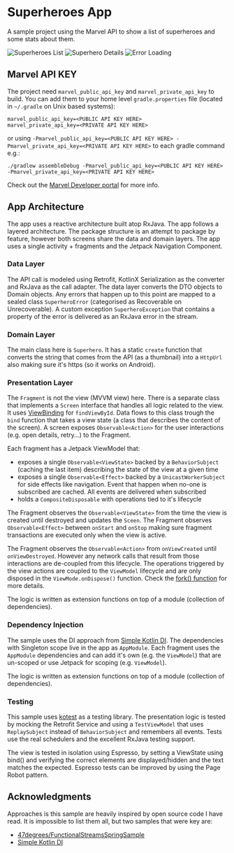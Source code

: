 # Superheroes App

A sample project using the Marvel API to show a list of superheroes and some stats about them.

![Superheroes List](/images/superheroes.png)
![Superhero Details](/images/details.png)
![Error Loading](/images/error.png)

## Marvel API KEY

The project need `marvel_public_api_key` and `marvel_private_api_key` to build. You can add them to your home level `gradle.properties` file (located in `~/.gradle` on Unix based systems):

```
marvel_public_api_key=<PUBLIC API KEY HERE>
marvel_private_api_key=<PRIVATE API KEY HERE>
```

or using `-Pmarvel_public_api_key=<PUBLIC API KEY HERE> -Pmarvel_private_api_key=<PRIVATE API KEY HERE>` to each gradle command e.g.:

```
./gradlew assembleDebug -Pmarvel_public_api_key=<PUBLIC API KEY HERE> -Pmarvel_private_api_key=<PRIVATE API KEY HERE>
``` 

Check out the [Marvel Developer portal][mdp] for more info.

## App Architecture

The app uses a reactive architecture built atop RxJava. The app follows a layered architecture. The package structure is an attempt to package by feature, however both screens share the data and domain layers. The app uses a single activity + fragments and the Jetpack Navigation Component.

### Data Layer

The API call is modeled using Retrofit, KotlinX Serialization as the converter and RxJava as the call adapter. The data layer converts the DTO objects to Domain objects. Any errors that happen up to this point are mapped to a sealed class `SuperheroError` (categorised as Recoverable on Unrecoverable). A custom exception `SuperheroException` that contains a property of the error is delivered as an RxJava error in the stream.

### Domain Layer

The main class here is `Superhero`. It has a static `create` function that converts the string that comes from the API (as a thumbnail) into a `HttpUrl` also making sure it's https (so it works on Android).

### Presentation Layer

The `Fragment` is not the view (MVVM view) here. There is a separate class that implements a `Screen` interface that handles all logic related to the view. It uses [ViewBinding][view-binding] for `findViewById`. Data flows to this class trough the `bind` function that takes a view state (a class that describes the content of the screen). A screen exposes `Observable<Action>` for the user interactions (e.g. open details, retry...) to the Fragment.

Each fragment has a Jetpack ViewModel that:

- exposes a single `Observable<ViewState>` backed by a `BehaviorSubject` (caching the last item) describing the state of the view at a given time
- exposes a single `Observable<Effect>` backed by a `UnicastWorkerSubject` for side effects like navigation. Event that happen when no-one is subscribed are cached. All events are delivered when subscribed
- holds a `CompositeDisposable` with operations tied to it's lifecycle

The Fragment observes the `Observable<ViewState>` from the time the view is created until destroyed and updates the `Sceen`. The Fragment observes `Observable<Effect>` between `onStart` and `onStop` making sure fragment transactions are executed only when the view is active.

The Fragment observes the `Observable<Action>` from `onViewCreated` until `onViewDestroyed`. However any network calls that result from those interactions are de-coupled from this lifecycle. The operations triggered by the view actions are coupled to the `ViewModel` lifecycle and are only disposed in the `ViewMode.onDispose()` function. Check the [fork() function][fork] for more details. 

The logic is written as extension functions on top of a module (collection of dependencies).

### Dependency Injection

The sample uses the DI approach from [Simple Kotlin DI][simple-di]. The dependencies with Singleton scope live in the app as `AppModule`. Each fragment uses the `AppModule` dependencies and can add it's own (e.g. the `ViewModel`) that are un-scoped or use Jetpack for scoping (e.g. `ViewModel`).

The logic is written as extension functions on top of a module (collection of dependencies).

### Testing

This sample uses [kotest][kotest] as a testing library. The presentation logic is tested by mocking the Retrofit Service and using a `TestViewModel` that uses `ReplaySubject` instead of `BehaviorSubject` and remembers all events. Tests use the real schedulers and the excellent RxJava testing support.

The view is tested in isolation using Espresso, by setting a ViewState using bind() and verifying the correct elements are displayed/hidden and the text matches the expected. Espresso tests can be improved by using the Page Robot pattern.

## Acknowledgments

Approaches is this sample are heavily inspired by open source code I have read. It is impossible to list them all, but two samples that were key are:

- [47degrees/FunctionalStreamsSpringSample][fun-stream]
- [Simple Kotlin DI][simple-di]

[mdp]: https://developer.marvel.com/
[fun-stream]: https://github.com/47degrees/FunctionalStreamsSpringSample
[simple-di]: https://gist.github.com/raulraja/97e2d5bf60e9d96680cf1fddcc90ee67
[view-binding]: https://developer.android.com/topic/libraries/view-binding
[fork]: app/src/main/java/io/github/lordraydenmk/superheroesapp/common/observable.kt
[kotest]: https://github.com/kotest/kotest
